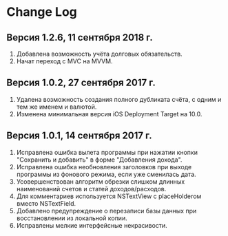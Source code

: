# Change Log

## Версия 1.2.6, 11 сентября 2018 г.
1. Добавлена возможность учёта долговых обязательств.
2. Начат переход с MVC на MVVM.

## Версия 1.0.2, 27 сентября 2017 г.
1. Удалена возможность создания полного дубликата счёта, с одним и тем же именем и валютой.
2. Изменена минимальная версия iOS Deployment Target на 10.0.


## Версия 1.0.1, 14 сентября 2017 г.

1. Исправлена ошибка вылета программы при нажатии кнопки "Сохранить и добавить" в форме "Добавления дохода".
2. Исправлена ошибка необновления заголовков при выходе программы из фонового режима, если уже сменилась дата.
3. Усовершенствован алгоритм обрезки слишком длинных наименований счетов и статей доходов/расходов.
4. Для комментариев используется NSTextView c placeHolderом вместо NSTextField.
5. Добавлено предупреждение о перезаписи базы данных при восстановлении из локальной копии.
6. Исправлены мелкие интерфейсные некрасивости.

